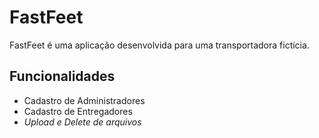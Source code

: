 # FastFeet

FastFeet é uma aplicação desenvolvida para uma transportadora fictícia.

## Funcionalidades

- Cadastro de Administradores
- Cadastro de Entregadores
 - *Upload e Delete de arquivos*